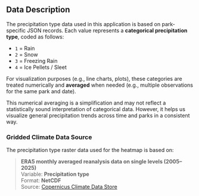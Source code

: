 ## Data Description

The precipitation type data used in this application is based on park-specific JSON records. Each value represents a **categorical precipitation type**, coded as follows:

- `1` = Rain  
- `2` = Snow  
- `3` = Freezing Rain  
- `4` = Ice Pellets / Sleet

For visualization purposes (e.g., line charts, plots), these categories are treated numerically and **averaged** when needed (e.g., multiple observations for the same park and date).  

This numerical averaging is a simplification and may not reflect a statistically sound interpretation of categorical data. However, it helps us visualize general precipitation trends across time and parks in a consistent way.

### Gridded Climate Data Source

The precipitation type raster data used for the heatmap is based on:

> **ERA5 monthly averaged reanalysis data on single levels (2005–2025)**  
> Variable: **Precipitation type**  
> Format: **NetCDF**  
> Source: [Copernicus Climate Data Store](https://cds.climate.copernicus.eu/datasets/reanalysis-era5-single-levels-monthly-means)
